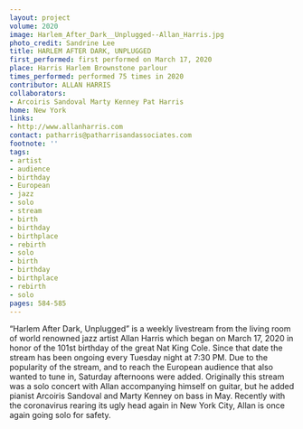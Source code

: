 ```yaml
---
layout: project
volume: 2020
image: Harlem_After_Dark__Unplugged--Allan_Harris.jpg
photo_credit: Sandrine Lee
title: HARLEM AFTER DARK, UNPLUGGED
first_performed: first performed on March 17, 2020
place: Harris Harlem Brownstone parlour
times_performed: performed 75 times in 2020
contributor: ALLAN HARRIS
collaborators:
- Arcoiris Sandoval Marty Kenney Pat Harris
home: New York
links:
- http://www.allanharris.com
contact: patharris@patharrisandassociates.com
footnote: ''
tags:
- artist
- audience
- birthday
- European
- jazz
- solo
- stream
- birth
- birthday
- birthplace
- rebirth
- solo
- birth
- birthday
- birthplace
- rebirth
- solo
pages: 584-585
---
```


“Harlem After Dark, Unplugged” is a weekly livestream  from the living room of world renowned jazz artist Allan Harris which began on March 17, 2020 in honor of the 101st birthday of the great Nat King Cole. Since that date the stream has been ongoing every Tuesday night at 7:30 PM.  Due to the popularity of the stream, and to reach the European audience that also wanted to tune in, Saturday afternoons were added.  Originally this stream was a solo concert with Allan accompanying himself on guitar, but he added pianist Arcoiris Sandoval and Marty Kenney on bass in May.  Recently with the coronavirus rearing its ugly head again in New York City, Allan is once again going solo for safety.